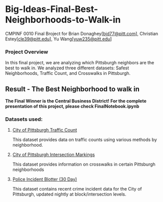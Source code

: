 # Big-Ideas-Final-Best-Neighborhoods-to-Walk-in

CMPINF 0010 Final Broject for Brian Donaghey[bjd77@pitt.com], Christian Estey[cle39@pitt.edu], Yu Wang[yuw235@pitt.edu]

### Project Overview

In this final project, we are analyzing which Pittsburgh neighbors are the best to walk in. We analyzed three different datasets: Safest Neighborhoods, Traffic Count, and Crosswalks in Pittsburgh.


## Result - The Best Neighborhood to walk in

**The Final Winner is the Central Business District!**
**For the complete presentation of this project, please check FinalNotebook.ipynb**


### Datasets used:
1. [City of Pittsburgh Traffic Count](https://data.wprdc.org/dataset/traffic-count-data-city-of-pittsburgh)

    This dataset provides data on traffic counts using various methods by neighborhood.
    
2. [City of Pittsburgh Intersection Markings](https://data.wprdc.org/dataset/city-of-pittsburgh-markings)

    This dataset provides information on crosswalks in certain Pittsburgh neighborhoods
    
3. [Police Incident Blotter (30 Day)](https://data.wprdc.org/dataset/police-incident-blotter)

    This dataset contains recent crime incident data for the City of Pittsburgh, updated nightly at block/intersection levels.


